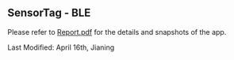 ## SensorTag - BLE
Please refer to [Report.pdf](https://github.com/jianing-sun/BLE-Android/blob/master/mySensorTag/Report%20-%20Jianing%20Sun.pdf) for the details and snapshots of the app.

Last Modified: April 16th, Jianing

